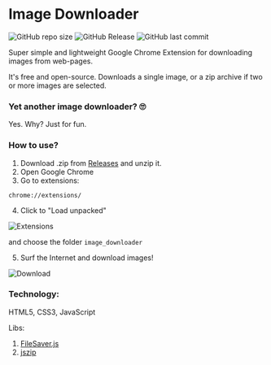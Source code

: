 # Image Downloader

![GitHub repo size](https://img.shields.io/github/repo-size/cosmopolityan/image_downloader)
![GitHub Release](https://img.shields.io/github/v/release/cosmopolityan/image_downloader)
![GitHub last commit](https://img.shields.io/github/last-commit/cosmopolityan/image_downloader)

Super simple and lightweight Google Chrome Extension for downloading images from web-pages.

It's free and open-source.
Downloads a single image, or a zip archive if two or more images are selected.

### Yet another image downloader? 🙄
Yes. Why? Just for fun.

### How to use?
1. Download .zip from [Releases](https://github.com/cosmopolityan/image_downloader/releases) and unzip it.
2. Open Google Chrome
3. Go to extensions:
```
chrome://extensions/
```
4. Click to "Load unpacked"

![Extensions](https://github.com/cosmopolityan/image_downloader/assets/61466224/360e8691-3863-4c0e-82bb-3837abe35dc3)

and choose the folder `image_downloader`

5. Surf the Internet and download images!

![Download](https://github.com/cosmopolityan/image_downloader/assets/61466224/42fce26e-ef76-4820-b258-f06e3564210b)

### Technology:
HTML5, CSS3, JavaScript

Libs:
1. [FileSaver.js](https://github.com/eligrey/FileSaver.js)
2. [jszip](https://github.com/Stuk/jszip)
